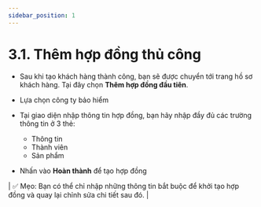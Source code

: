 ```yaml
---
sidebar_position: 1
---
```


# 3.1. Thêm hợp đồng thủ công

* Sau khi tạo khách hàng thành công, bạn sẽ được chuyển tới trang hồ sơ khách hàng. Tại đây chọn **Thêm hợp đồng đầu tiên**.

* Lựa chọn công ty bảo hiểm

* Tại giao diện nhập thông tin hợp đồng, bạn hãy nhập đầy đủ các trường thông tin ở 3 thẻ:  
  * Thông tin  
  * Thành viên  
  * Sản phẩm

* Nhấn vào **Hoàn thành** để tạo hợp đồng

| ✅ Mẹo: Bạn có thể chỉ nhập những thông tin bắt buộc để khởi tạo hợp đồng và quay lại chỉnh sửa chi tiết sau đó. |